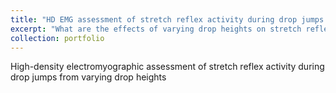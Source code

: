 ```yaml
---
title: "HD EMG assessment of stretch reflex activity during drop jumps from varying drop heights"
excerpt: "What are the effects of varying drop heights on stretch reflex and drop jump performance affected by different drop heights?<br/><img src='/images/dj_hd_emg_cover.png'>"
collection: portfolio
---
```


High-density electromyographic assessment of stretch reflex activity during drop jumps from varying drop heights
